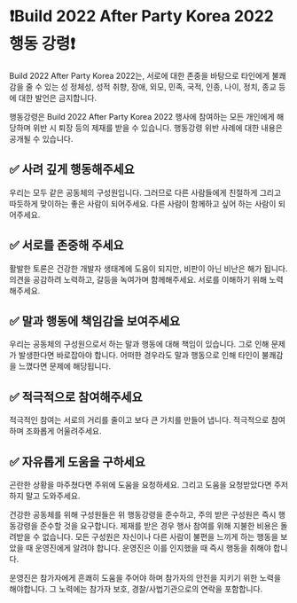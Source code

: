 # ❗Build 2022 After Party Korea 2022 행동 강령❗ #

Build 2022 After Party Korea 2022는, 서로에 대한 존중을 바탕으로 타인에게 불쾌감을 줄 수 있는 성 정체성, 성적 취향, 장애, 외모, 민족, 국적, 인종, 나이, 정치, 종교 등에 대한 발언은 금지합니다.

행동강령은 Build 2022 After Party Korea 2022 행사에 참여하는 모든 개인에게 해당하며 위반 시 퇴장 등의 제재를 받을 수 있습니다. 행동강령 위반 사례에 대한 내용은 공개될 수 있습니다.

## ✅ 사려 깊게 행동해주세요 ##

우리는 모두 같은 공동체의 구성원입니다. 그러므로 다른 사람들에게 친절하게 그리고 따듯하게 맞이하는 좋은 사람이 되어주세요. 다른 사람이 함께하고 싶어 하는 사람이 되어주세요.

## ✅ 서로를 존중해 주세요 ##

활발한 토론은 건강한 개발자 생태계에 도움이 되지만, 비판이 아닌 비난은 해가 됩니다. 의견을 공감하려 노력하고, 갈등을 녹여가며 함께해주세요. 서로를 이해하기 위해 노력해주세요.

## ✅ 말과 행동에 책임감을 보여주세요 ##

우리는 공동체의 구성원으로서 하는 말과 행동에 대해 책임이 있습니다. 그로 인해 문제가 발생한다면 바로잡아야 합니다. 어떠한 경우라도 말과 행동으로 인해 타인이 불쾌감을 느꼈다면 문제에 해당됩니다.

## ✅ 적극적으로 참여해주세요 ##

적극적인 참여는 서로의 거리를 줄이고 보다 큰 가치를 만들어 냅니다. 적극적으로 참여하며 조화롭게 어울려주세요.

## ✅ 자유롭게 도움을 구하세요 ##

곤란한 상황을 마주쳤다면 주위에 도움을 요청하세요. 그리고 도움을 요청받았다면 주저하지 말고 도와주세요.

건강한 공동체를 위해 구성원들은 위 행동강령을 준수하고, 주의 받은 구성원은 즉시 행동강령을 준수할 것을 요구합니다. 제재를 받은 경우 행사 참여를 위해 지불한 비용은 돌려받을 수 없습니다. 모든 구성원은 자신이나 다른 사람이 불편을 느끼게 하는 행동을 보았을 때 운영진에게 알려야 합니다. 운영진은 이를 인지했을 때 즉시 행동을 취해야 합니다.

운영진은 참가자에게 흔쾌히 도움을 주어야 하며 참가자의 안전을 지키기 위한 노력을 해야합니다. 그 노력에는 참가자 보호, 경찰/사법기관으로의 연락을 포함합니다.